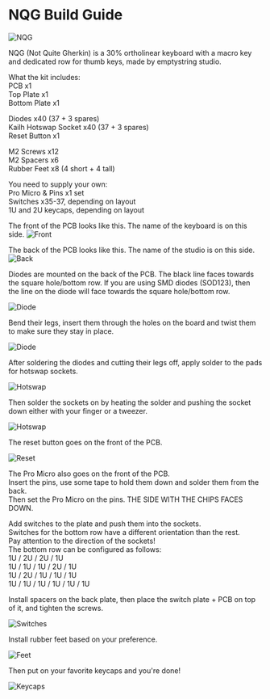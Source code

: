 # NQG Build Guide

![NQG](https://github.com/culturalsnow/NQG/blob/master/images/NQGLayout.jpg)

NQG (Not Quite Gherkin) is a 30% ortholinear keyboard with a macro key and dedicated row for thumb keys, made by emptystring studio.

What the kit includes:  
PCB x1  
Top Plate x1  
Bottom Plate x1

Diodes x40 (37 + 3 spares)  
Kailh Hotswap Socket x40 (37 + 3 spares)  
Reset Button x1

M2 Screws x12  
M2 Spacers x6  
Rubber Feet x8 (4 short + 4 tall)

You need to supply your own:  
Pro Micro & Pins x1 set  
Switches x35-37, depending on layout  
1U and 2U keycaps, depending on layout

The front of the PCB looks like this. The name of the keyboard is on this side.
![Front](https://github.com/culturalsnow/NQG/blob/master/images/Front.jpg)

The back of the PCB looks like this. The name of the studio is on this side.
![Back](https://github.com/culturalsnow/NQG/blob/master/images/Back.jpg)

Diodes are mounted on the back of the PCB. The black line faces towards the square hole/bottom row.
If you are using SMD diodes (SOD123), then the line on the diode will face towards the square hole/bottom row.

![Diode](https://github.com/culturalsnow/NQG/blob/master/images/Diode_Direction.jpg)

Bend their legs, insert them through the holes on the board and twist them to make sure they stay in place.

![Diode](https://github.com/culturalsnow/NQG/blob/master/images/Diodes.jpg)

After soldering the diodes and cutting their legs off, apply solder to the pads for hotswap sockets.

![Hotswap](https://github.com/culturalsnow/NQG/blob/master/images/HotSwapSolder.jpg)

Then solder the sockets on by heating the solder and pushing the socket down either with your finger or a tweezer.

![Hotswap](https://github.com/culturalsnow/NQG/blob/master/images/HotSwaps.jpg)

The reset button goes on the front of the PCB.

![Reset](https://github.com/culturalsnow/NQG/blob/master/images/Reset.jpg)

The Pro Micro also goes on the front of the PCB.  
Insert the pins, use some tape to hold them down and solder them from the back.  
Then set the Pro Micro on the pins. THE SIDE WITH THE CHIPS FACES DOWN.

Add switches to the plate and push them into the sockets.  
Switches for the bottom row have a different orientation than the rest.  
Pay attention to the direction of the sockets!  
The bottom row can be configured as follows:  
1U / 2U / 2U / 1U  
1U / 1U / 1U / 2U / 1U  
1U / 2U / 1U / 1U / 1U  
1U / 1U / 1U / 1U / 1U / 1U

Install spacers on the back plate, then place the switch plate + PCB on top of it, and tighten the screws.

![Switches](https://github.com/culturalsnow/NQG/blob/master/images/SwitchPlate.jpg)

Install rubber feet based on your preference.

![Feet](https://github.com/culturalsnow/NQG/blob/master/images/RubberFeet.jpg)

Then put on your favorite keycaps and you're done!

![Keycaps](https://github.com/culturalsnow/NQG/blob/master/images/Keycaps.jpg)
